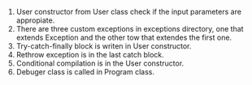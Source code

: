 1) User constructor from User class check if the input parameters are appropiate. <br />
2) There are three custom exceptions in exceptions directory, one that extends Exception and the other tow that extendes the first one. <br />
3) Try-catch-finally block is writen in User constructor. <br />
4) Rethrow exception is in the last catch block. <br />
5) Conditional compilation is in the User constructor. <br />
6) Debuger class is called in Program class.
